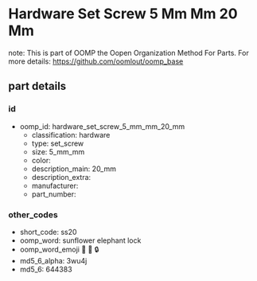 # Hardware Set Screw 5 Mm Mm 20 Mm  

note: This is part of OOMP the Oopen Organization Method For Parts. For more details: https://github.com/oomlout/oomp_base

##  part details





### id
* oomp_id: hardware_set_screw_5_mm_mm_20_mm
  * classification: hardware
  * type: set_screw
  * size: 5_mm_mm
  * color: 
  * description_main: 20_mm
  * description_extra: 
  * manufacturer: 
  * part_number: 

### other_codes
* short_code: ss20
* oomp_word: sunflower elephant lock
* oomp_word_emoji :sunflower: :elephant: :lock:
* md5_6_alpha: 3wu4j
* md5_6: 644383